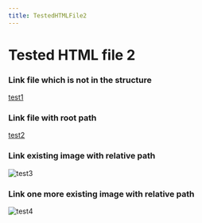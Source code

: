 ```yaml
---
title: TestedHTMLFile2
---
```


<h1>Tested HTML file 2</h1>

<h3>Link file which is not in the structure</h3>
<a href="https://github.com/gardener/gardener/blob/v1.30.0/README.md">test1</a>

<h3>Link file with root path</h3>
<a href="/maintree/html-tests/testedhtmlfile2/">test2</a>

<h3>Link existing image with relative path</h3>
<img title="test3" src="/__resources/gardener-docforge-logo.png">

<h3>Link one more existing image with relative path</h3>
<img title="test4" src="/__resources/gardener-docforge-logo.png">
